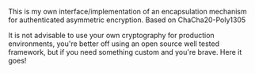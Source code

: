 This is my own interface/implementation of an encapsulation mechanism for authenticated asymmetric encryption. Based on ChaCha20-Poly1305

It is not advisable to use your own cryptography for production environments, you're better off using an open source well tested framework, but if you need something custom and you're brave. Here it goes!
